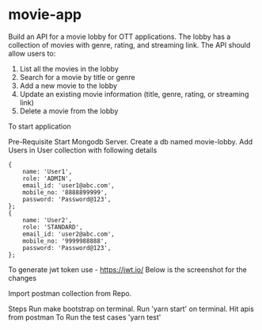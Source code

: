 # movie-app
Build an API for a movie lobby for OTT applications. The lobby has a collection of movies with
genre, rating, and streaming link. The API should allow users to:
1. List all the movies in the lobby
2. Search for a movie by title or genre
3. Add a new movie to the lobby
4. Update an existing movie information (title, genre, rating, or streaming link)
5. Delete a movie from the lobby

To start application

Pre-Requisite
Start Mongodb Server.
Create a db named movie-lobby.
Add Users in User collection with following details
```
{
    name: 'User1',
    role: 'ADMIN',
    email_id: 'user1@abc.com',
    mobile_no: '8888899999',
    password: 'Password@123',
};
{
    name: 'User2',
    role: 'STANDARD',
    email_id: 'user2@abc.com',
    mobile_no: '9999988888',
    password: 'Password@123',
};
```
To generate jwt token use - https://jwt.io/
Below is the screenshot for the changes

Import postman collection from Repo.

Steps
Run make bootstrap on terminal.
Run 'yarn start' on terminal.
Hit apis from postman
To Run the test cases 'yarn test'